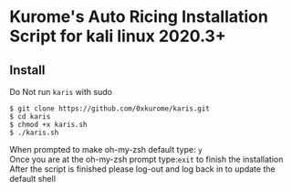 # Kurome's Auto Ricing Installation Script for kali linux 2020.3+

## Install
Do Not run `karis` with sudo
```
$ git clone https://github.com/0xkurome/karis.git
$ cd karis
$ chmod +x karis.sh
$ ./karis.sh
```

When prompted to make oh-my-zsh default type: `y`
<br>
Once you are at the oh-my-zsh prompt type:`exit` to finish the installation
<br>
After the script is finished please log-out and log back in to update the default shell


